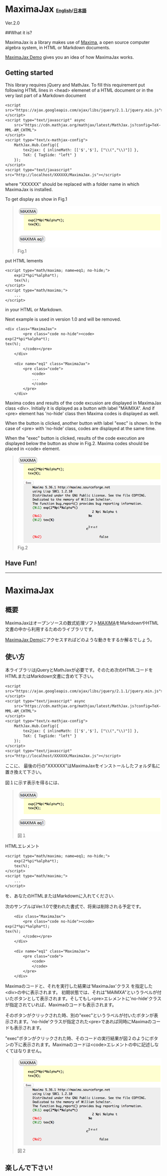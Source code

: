 # MaximaJax  <span style="font-size: 0.5em">[English](#english)/[日本語](#japanese)</span> 

Ver.2.0

##<a name="english"></a>What it is?

MaximaJax is a library makes use of [Maxima](http://maxima.sourceforge.net/), a open source computer algebra system, in HTML or Markdown documents.

[MaximaJax Demo](http://wacooky.com/demo/maximajax-demo.html) gives you an idea of how MaximaJax works.

## Getting started
This library requires jQuery and MathJax. To fill this requirement put following HTML lines in &lt;head&gt; elemenet of a HTML document or in the very last part of a Markdown document

	<script src="https://ajax.googleapis.com/ajax/libs/jquery/2.1.1/jquery.min.js"></script>
	<script type="text/javascript" async
 		src="https://cdn.mathjax.org/mathjax/latest/MathJax.js?config=TeX-MML-AM_CHTML">
	</script>
	<script type="text/x-mathjax-config">
		MathJax.Hub.Config({
			tex2jax: { inlineMath: [['$','$'], ["\\(","\\)"]] },
			TeX: { TagSide: "left" }
		});
	</script>
	<script type="text/javascript" src="http://localhost/XXXXXX/MaximaJax.js"></script>


where "XXXXXX" should be replaced with a folder name in which MaximaJax is installed.  

To get display as show in Fig.1

>![Screen shot 1](images/screenshot-1.png?raw=true)
 Fig.1


put HTML lements

	<script type="math/maxima; name=eq1; no-hide;">
		exp(2*%pi*%alpha*t);
		tex(%);
	</script>
	<script type="math/maxima;">
		...
	</script>

in your HTML or Markdown.

Next example is used in version 1.0 and will be removed.

	<div class="MaximaJax">
			<pre class="code no-hide"><code>
	exp(2*%pi*%alpha*t);
	tex(%);
			</code></pre>
		</div>

		<div name="eq1" class="MaximaJax">
			<pre class="code">
				<code>
				...
				</code>
			</pre>
		</div>
		

Maxima codes and results of the code excusion are displayed in MaximaJax class &lt;div&gt;. 
Initially it is diplayed as a button with label "MAIMXA". And if &lt;pre&gt; element has 'no-hide' class then Maxima codes is displayed as well.

When the button is clicked, another button with label "exec" is shown. In the case of &lt;pre&gt; with 'no-hide' class, codes are displayed at the same time.

When the "exec" button is clicked, results of the code execution are displayed below the button as show in Fig.2. Maxima codes should be placed in &lt;code&gt; element. 


>![Screen shot 2](images/screenshot-2.png?raw=true)
Fig.2

## Have Fun!

---
 
<a name="japanese"></a>
# MaximaJax

## 概要
MaximaJaxはオープンソースの数式処理ソフト[MAXIMA](http://maxima.sourceforge.net/)をMarkdownやHTML文書の中から利用するためのライブラリです。

[MaximaJax Demo](http://wacooky.com/demo/maximajax-demo.html)にアクセスすればどのような動きをするか解るでしょう。

## 使い方
本ライブラリはjQueryとMathJaxが必要です。そのため次のHTMLコードをHTMLまたはMarkdown文書に含めて下さい。

	<script src="https://ajax.googleapis.com/ajax/libs/jquery/2.1.1/jquery.min.js"></script>
	<script type="text/javascript" async
 		src="https://cdn.mathjax.org/mathjax/latest/MathJax.js?config=TeX-MML-AM_CHTML">
	</script>
	<script type="text/x-mathjax-config">
		MathJax.Hub.Config({
			tex2jax: { inlineMath: [['$','$'], ["\\(","\\)"]] },
			TeX: { TagSide: "left" }
		});
	</script>
	<script type="text/javascript" src="http://localhost/XXXXXX/MaximaJax.js"></script>

ここに、 最後の行の"XXXXXX"はMaximaJaxをインストールしたフォルダ名に置き換えて下さい。 

図１に示す表示を得るには、

>![Screen shot 1](images/screenshot-1.png?raw=true)
 図１


HTMLエレメント

	<script type="math/maxima; name=eq1; no-hide;">
		exp(2*%pi*%alpha*t);
		tex(%);
	</script>
	<script type="math/maxima;">
		...
	</script>

を、あなたのHTMLまたはMarkdownに入れてください.

次のサンプルはVer.1.0で使われた書式で、将来は削除される予定です。

		<div class="MaximaJax">
			<pre class="code no-hide"><code>
	exp(2*%pi*%alpha*t);
	tex(%);
			</code></pre>
		</div>

		<div name="eq1" class="MaximaJax">
			<pre class="code">
				<code>
				</code>
			</pre>
		</div>
		

Maximaのコードと、それを実行した結果は'MaximaJax'クラス を指定した&lt;div&gt;の中に表示されます。
初期状態では、それは"MAIMXA"というラベルが付いたボタンとして表示されます。そしてもし&lt;pre&gt;エレメントに'no-hide'クラスが指定されていれば、Maximaのコードも表示されます。

そのボタンがクリックされた時、別の"exec"というラベルが付いたボタンが表示されます。'no-hide'クラスが指定された&lt;pre&gt;であれば同時にMaximaのコードも表示されます。

"exec"ボタンがクリックされた時、そのコードの実行結果が図２のようにボタンの下に表示されます。Maximaのコードは&lt;code&gt;エレメントの中に記述しなくてはなりません。

>![Screen shot 2](images/screenshot-2.png?raw=true)
図２

## 楽しんで下さい!

